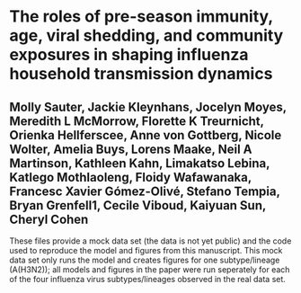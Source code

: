 # The roles  of pre-season immunity, age, viral shedding, and community exposures in shaping influenza household transmission dynamics
## Molly Sauter, Jackie Kleynhans, Jocelyn Moyes, Meredith L McMorrow, Florette K Treurnicht, Orienka Hellferscee, Anne von Gottberg, Nicole Wolter, Amelia Buys, Lorens Maake, Neil A Martinson, Kathleen Kahn, Limakatso Lebina, Katlego Mothlaoleng, Floidy Wafawanaka, Francesc Xavier Gómez-Olivé, Stefano Tempia, Bryan Grenfell1, Cecile Viboud, Kaiyuan Sun, Cheryl Cohen
These files provide a mock data set (the data is not yet public) and the code used to reproduce the model and figures from this manuscript. This mock data set only runs the model and creates figures for one subtype/lineage (A(H3N2)); all models and figures in the paper were run seperately for each of the four influenza virus subtypes/lineages observed in the real data set. 
